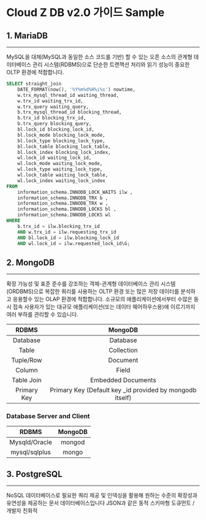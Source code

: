 # Cloud Z DB v2.0 가이드 Sample

## 1. MariaDB

---
MySQL을 대체(MySQL과 동일한 소스 코드를 기반) 할 수 있는 오픈 소스의 관계형 데이터베이스 관리 시스템(RDBMS)으로
단순한 트랜잭션 처리와 읽기 성능이 중요한 OLTP 환경에 적합합니다.
```sql
SELECT straight_join
    DATE_FORMAT(now(), '%Y%m%d%H%i%s') nowtime,
    w.trx_mysql_thread_id waiting_thread,
    w.trx_id waiting_trx_id,
    w.trx_query waiting_query,
    b.trx_mysql_thread_id blocking_thread,
    b.trx_id blocking_trx_id,
    b.trx_query blocking_query,
    bl.lock_id blocking_lock_id,
    bl.lock_mode blocking_lock_mode,
    bl.lock_type blocking_lock_type,
    bl.lock_table blocking_lock_table,
    bl.lock_index blocking_lock_index,
    wl.lock_id waiting_lock_id,
    wl.lock_mode waiting_lock_mode,
    wl.lock_type waiting_lock_type,
    wl.lock_table waiting_lock_table,
    wl.lock_index waiting_lock_index
FROM
    information_schema.INNODB_LOCK_WAITS ilw ,
    information_schema.INNODB_TRX b ,
    information_schema.INNODB_TRX w ,
    information_schema.INNODB_LOCKS bl ,
    information_schema.INNODB_LOCKS wl
WHERE
    b.trx_id = ilw.blocking_trx_id
    AND w.trx_id = ilw.requesting_trx_id
    AND bl.lock_id = ilw.blocking_lock_id
    AND wl.lock_id = ilw.requested_lock_id\G;
```

## 2. MongoDB

---
확장 가능성 및 표준 준수를 강조하는 객체-관계형 데이터베이스 관리 시스템(ORDBMS)으로
복잡한 쿼리를 사용하는 OLTP 환경 또는 많은 저장 데이터를 분석하고 응용할수 있는 OLAP 환경에 적합합니다.
소규모의 애플리케이션에서부터 수많은 동시 접속 사용자가 있는 대규모 애플리케이션(또는 데이터 웨어하우스용)에 이르기까지 여러 부하를 관리할 수 있습니다.

| RDBMS       | MongoDB     |
| :---:       | :---:       |  
| Database    |  Database   |  
| Table       |  Collection |
| Tuple/Row   |  Document   |
| Column      |  Field      |
| Table Join  |  Embedded Documents |
| Primary Key |  Primary Key  (Default key _id provided by mongodb itself) |
  

### Database Server and Client  
| RDBMS         | MongoDB |
| :---:         | :---:   |  
| Mysqld/Oracle |  mongod |  
| mysql/sqlplus |  mongo  |
  

## 3. PostgreSQL

---
NoSQL 데이터베이스로 필요한 쿼리 제공 및 인덱싱을 활용해 원하는 수준의 확장성과 유연성을 제공하는 문서 데이터베이스입니다
JSON과 같은 동적 스키마형 도큐먼트 / 개발자 친화적




